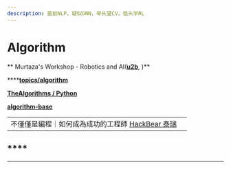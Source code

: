 ```yaml
---
description: 窗前NLP，疑似GNN，举头望CV，低头学RL
---
```


# Algorithm

** Murtaza's Workshop - Robotics and AI(**[**u2b**](https://www.youtube.com/c/MurtazasWorkshopRoboticsandAI/featured)**, )**

****[**topics/algorithm**](https://github.com/topics/algorithm)



****[**TheAlgorithms / Python**](https://github.com/TheAlgorithms/Python)****

****[**algorithm-base**](https://github.com/chefyuan/algorithm-base)****

|                                                                              |   |
| ---------------------------------------------------------------------------- | - |
| 不僅僅是編程｜如何成為成功的工程師 [HackBear 泰瑞](https://www.youtube.com/watch?v=xS5Lv7-bMYI) |   |

## ****

****
